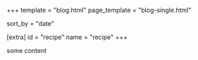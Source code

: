 +++
template = "blog.html"
page_template = "blog-single.html"

sort_by = "date"

[extra]
id = "recipe"
name = "recipe"
+++

some content
